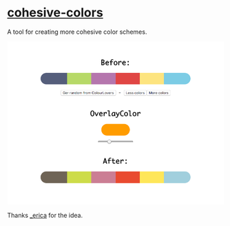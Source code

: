 # [cohesive-colors](http://javier.xyz/cohesive-colors)

A tool for creating more cohesive color schemes.

[![cohesive-colors](readme_assets/screenshot.png)](http://javier.xyz/cohesive-colors/)

Thanks [_erica](https://twitter.com/_erica) for the idea.
